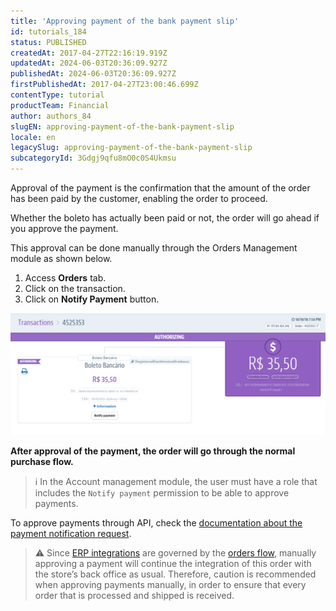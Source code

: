 ```yaml
---
title: 'Approving payment of the bank payment slip'
id: tutorials_184
status: PUBLISHED
createdAt: 2017-04-27T22:16:19.919Z
updatedAt: 2024-06-03T20:36:09.927Z
publishedAt: 2024-06-03T20:36:09.927Z
firstPublishedAt: 2017-04-27T23:00:46.699Z
contentType: tutorial
productTeam: Financial
author: authors_84
slugEN: approving-payment-of-the-bank-payment-slip
locale: en
legacySlug: approving-payment-of-the-bank-payment-slip
subcategoryId: 3Gdgj9qfu8mO0c0S4Ukmsu
---
```


Approval of the payment is the confirmation that the amount of the order has been paid by the customer, enabling the order to proceed. 

Whether the boleto has actually been paid or not, the order will go ahead if you approve the payment.

This approval can be done manually through the Orders Management module as shown below.

1. Access __Orders__ tab.
2. Click on the transaction.
3. Click on **Notify Payment** button.

![NotificarEN](https://raw.githubusercontent.com/vtexdocs/help-center-content/refs/heads/main/docs/en/tutorials/Payments/Transactions/approving-payment-of-the-bank-payment-slip_1.png)

**After approval of the payment, the order will go through the normal purchase flow.**

>ℹ️ In the Account management module, the user must have a role that includes the `Notify payment` permission to be able to approve payments.

To approve payments through API, check the [documentation about the payment notification request](https://developers.vtex.com/docs/api-reference/orders-api#post-/api/oms/pvt/orders/-orderId-/payments/-paymentId-/payment-notification).

>⚠️ Since [ERP integrations](https://developers.vtex.com/vtex-rest-api/docs/erp-integration-guide) are governed by the [orders flow](https://help.vtex.com/en/tutorial/fluxo-e-status-de-pedidos--tutorials_196#), manually approving a payment will continue the integration of this order with the store’s back office as usual. Therefore, caution is recommended when approving payments manually, in order to ensure that every order that is processed and shipped is received.

